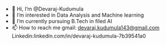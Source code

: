 - 👋 Hi, I’m @Devaraj-Kudumula
- 👀 I’m interested in Data Analysis and Machine learning
- 🌱 I’m currently pursuing B.Tech in filed AI
- 📫 How to reach me  gmail: devaraj.kudumula143@gmail.com
                   Linkedin:linkedin.com/in/devaraj-kudumula-7b39541a0
